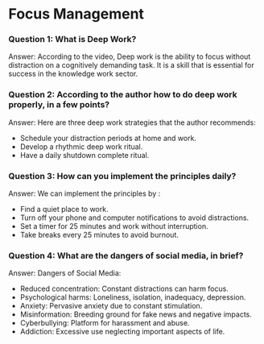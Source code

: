 # Focus Management

### Question 1: What is Deep Work?
Answer: According to the video, Deep work is the ability to focus without distraction on a cognitively demanding task. It is a skill that is essential for success in the knowledge work sector. 

### Question 2: According to the author how to do deep work properly, in a few points?
Answer: Here are three deep work strategies that the author recommends:
- Schedule your distraction periods at home and work.
- Develop a rhythmic deep work ritual.
- Have a daily shutdown complete ritual.

### Question 3: How can you implement the principles daily?
Answer: We can implement the principles by :
- Find a quiet place to work.
- Turn off your phone and computer notifications to avoid distractions.
- Set a timer for 25 minutes and work without interruption.
- Take breaks every 25 minutes to avoid burnout.


 ### Question 4: What are the dangers of social media, in brief?
  Answer: Dangers of Social Media:
- Reduced concentration: Constant distractions can harm focus.
- Psychological harms: Loneliness, isolation, inadequacy, depression.
- Anxiety: Pervasive anxiety due to constant stimulation.
- Misinformation: Breeding ground for fake news and negative impacts.
- Cyberbullying: Platform for harassment and abuse.
- Addiction: Excessive use neglecting important aspects of life.
